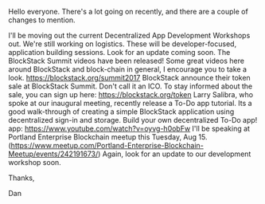 Hello everyone. There's a lot going on recently, and there are a couple of changes to mention.

I'll be moving out the current Decentralized App Development Workshops out. We're still working on logistics.  These will be developer-focused, application building sessions. Look for an update coming soon.
The BlockStack Summit videos have been released! Some great videos here around BlockStack and block-chain in general, I encourage you to take a look. https://blockstack.org/summit2017
BlockStack announce their token sale at BlockStack Summit.  Don't call it an ICO.  To stay informed about the sale, you can sign up here: https://blockstack.org/token
Larry Salibra, who spoke at our inaugural meeting, recently release a To-Do app tutorial. Its a good walk-through of creating a simple BlockStack application using decentralized sign-in and storage. Build your own decentralized To-Do app! app: https://www.youtube.com/watch?v=oyvg-h0obFw
I'll be speaking at Portland Enterprise Blockchain meetup this Tuesday, Aug 15. (https://www.meetup.com/Portland-Enterprise-Blockchain-Meetup/events/242191673/)
Again, look for an update to our development workshop soon.

Thanks,

Dan
